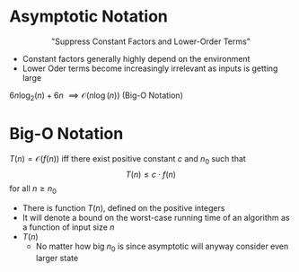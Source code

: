 # Asymptotic Notation
$$\text{"Suppress Constant Factors and Lower-Order Terms"}$$
- Constant factors generally highly depend on the environment
- Lower Oder terms become increasingly irrelevant as inputs is getting large

$6n\log_{2}(n)+6n$
 $\implies \mathcal{O}(n\log(n))$ (Big-O Notation)

# Big-O Notation
$T(n)=\mathcal{O}(f(n))$ iff there exist positive constant $c$ and $n_{0}$ such that 
$$T(n)\leq  c\cdot f(n)$$ for all $n\geq n_{0}$
- There is function $T(n)$, defined on the positive integers
- It will denote a bound on the worst-case running time of an algorithm as a function of input size $n$
- $T(n)$
	- No matter how big $n_{0}$ is since asymptotic will anyway consider even larger state


